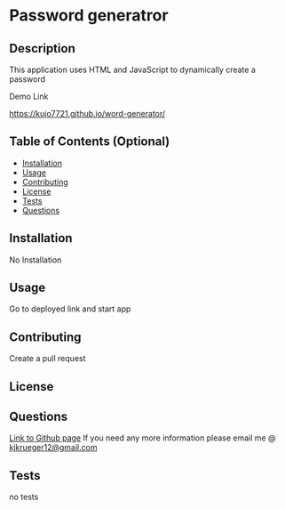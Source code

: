 # Password generatror
  

  ## Description
  This application uses HTML and JavaScript to dynamically create a password
  
  Demo Link
  
  https://kujo7721.github.io/word-generator/
  

  ## Table of Contents (Optional)
  
  - [Installation](#installation)
  - [Usage](#usage)
  - [Contributing](#contributing)
  - [License](#license)
  - [Tests](#tests)
  - [Questions](#questions)

  ## Installation
  No Installation

  
  
  
  ## Usage
  Go to deployed link and start app

 
  
  ## Contributing
  Create a pull request
  
  
  
  ## License
  
    
    

  

  
  
  
  ## Questions
  [Link to Github page](https://github.com/KuJo7721)
  If you need any more information please email me @ kjkrueger12@gmail.com
  
  
  
  ## Tests
  no tests
  
  


